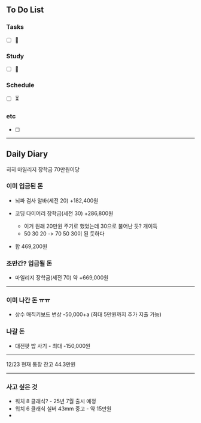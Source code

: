 ## To Do List
### Tasks
- [ ] 📅

### Study
- [ ] 📅 

### Schedule
- [ ] ⏳

### etc
- [ ] 

---
## Daily Diary
히히 마일리지 장학금 70만원이당

### 이미 입금된 돈
- 뇌파 검사 알바(세전 20) +182,400원
- 코딩 다이어리 장학금(세전 30) +286,800원
	- 이거 원래 20만원 주기로 했었는데 30으로 불어난 듯? 개이득
	- 50 30 20 -> 70 50 30이 된 듯하다

- 합 469,200원
### 조만간? 입금될 돈
- 마일리지 장학금(세전 70) 약 +669,000원

---
### 이미 나간 돈 ㅠㅠ
- 상수 매직키보드 변상 -50,000+a (최대 5만원까지 추가 지출 가능)

### 나갈 돈
- 대전팟 밥 사기 - 최대 -150,000원

---
12/23 현재 통장 잔고 44.3만원

---
### 사고 싶은 것
- 워치 8 클래식? - 25년 7월 출시 예정
- 워치 6 클래식 실버 43mm 중고 - 약 15만원
- 


